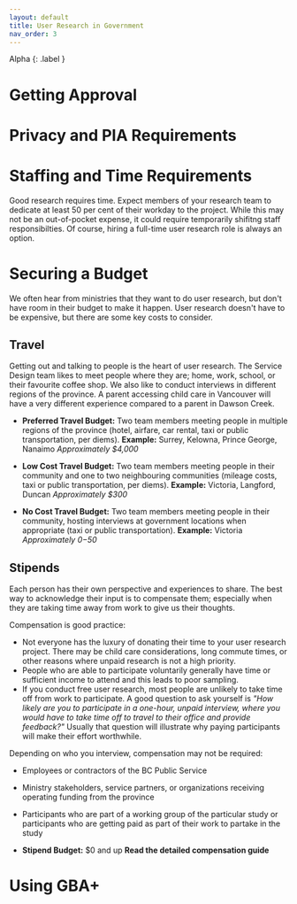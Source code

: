 ```yaml
---
layout: default
title: User Research in Government
nav_order: 3
---
```

Alpha
{: .label }

# Getting Approval

# Privacy and PIA Requirements

# Staffing and Time Requirements

Good research requires time. Expect members of your research team to dedicate at least 50 per cent of their workday to the project. While this may not be an out-of-pocket expense, it could require temporarily shifitng staff responsibilties. Of course, hiring a full-time user research role is always an option. 

# Securing a Budget

We often hear from ministries that they want to do user research, but don't have room in their budget to make it happen. User research doesn't have to be expensive, but there are some key costs to consider.

## Travel
Getting out and talking to people is the heart of user research. The Service Design team likes to meet people where they are; home, work, school, or their favourite coffee shop. We also like to conduct interviews in different regions of the province. A parent accessing child care in Vancouver will have a very different experience compared to a parent in Dawson Creek. 

- **Preferred Travel Budget:** 
Two team members meeting people in multiple regions of the province (hotel, airfare, car rental, taxi or public transportation, per diems). 
**Example:** Surrey, Kelowna, Prince George, Nanaimo
*Approximately $4,000*

- **Low Cost Travel Budget:** 
Two team members meeting people in their community and one to two neighbouring communities (mileage costs, taxi or public transportation, per diems). 
**Example:** Victoria, Langford, Duncan
*Approximately $300*

- **No Cost Travel Budget:**
Two team members meeting people in their community, hosting interviews at government locations when appropriate (taxi or public transportation). 
**Example:** Victoria
*Approximately $0-$50*

## Stipends
Each person has their own perspective and experiences to share. The best way to acknowledge their input is to compensate them; especially when they are taking time away from work to give us their thoughts.

Compensation is good practice:

- Not everyone has the luxury of donating their time to your user research project. There may be child care considerations, long commute times, or other reasons where unpaid research is not a high priority.
- People who are able to participate voluntarily generally have time or sufficient income to attend and this leads to poor sampling.
- If you conduct free user research, most people are unlikely to take time off from work to participate. A good question to ask yourself is *"How likely are you to participate in a one-hour, unpaid interview, where you would have to take time off to travel to their office and provide feedback?"* Usually that question will illustrate why paying participants will make their effort worthwhile.

Depending on who you interview, compensation may not be required:

- Employees or contractors of the BC Public Service
- Ministry stakeholders, service partners, or organizations receiving operating funding from the province
- Participants who are part of a working group of the particular study or participants who are getting paid as part of their work to partake in the study

- **Stipend Budget:** $0 and up **Read the detailed compensation guide**


# Using GBA+ 
